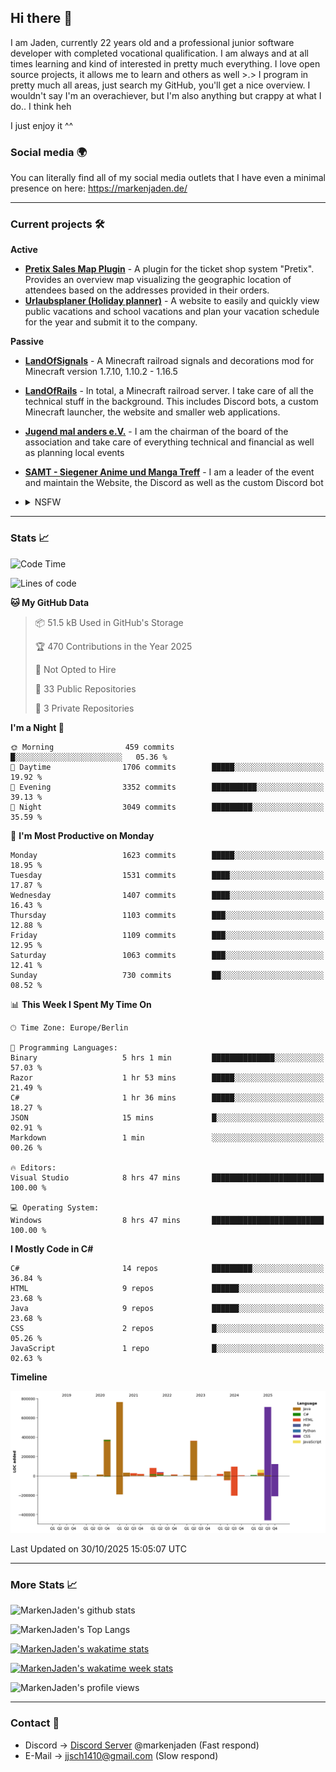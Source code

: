 ## Hi there 👋
I am Jaden, currently 22 years old and a professional junior software developer with completed vocational qualification. I am always and at all times learning and kind of interested in pretty much everything. I love open source projects, it allows me to learn and others as well >.>
I program in pretty much all areas, just search my GitHub, you'll get a nice overview.
I wouldn't say I'm an overachiever, but I'm also anything but crappy at what I do.. I think heh

I just enjoy it ^^

### Social media 🌍

You can literally find all of my social media outlets that I have even a minimal presence on here: https://markenjaden.de/

---

### Current projects 🛠

**Active**
* [**Pretix Sales Map Plugin**](https://github.com/MarkenJaden/pretix-map) - A plugin for the ticket shop system "Pretix". Provides an overview map visualizing the geographic location of attendees based on the addresses provided in their orders.
* [**Urlaubsplaner (Holiday planner)**](https://github.com/MarkenJaden/Urlaubsplaner) - A website to easily and quickly view public vacations and school vacations and plan your vacation schedule for the year and submit it to the company.

**Passive**
* [**LandOfSignals**](https://github.com/LandOfRails/LandOfSignals) - A Minecraft railroad signals and decorations mod for Minecraft version 1.7.10, 1.10.2 - 1.16.5
* [**LandOfRails**](https://github.com/LandOfRails) - In total, a Minecraft railroad server. I take care of all the technical stuff in the background. This includes Discord bots, a custom Minecraft launcher, the website and smaller web applications.
* [**Jugend mal anders e.V.**](https://jugendmalanders.de/) - I am the chairman of the board of the association and take care of everything technical and financial as well as planning local events
* [**SAMT - Siegener Anime und Manga Treff**](https://github.com/Siegener-Anime-und-Manga-Treff-SAMT) - I am a leader of the event and maintain the Website, the Discord as well as the custom Discord bot
* <details> 
  <summary>NSFW</summary>
  **Active**
  
  [**Nekos**](https://github.com/MarkenJaden/Nekos) - Website providing you with random lewd neko pics
  
</details>

---

### Stats 📈

<!--START_SECTION:waka-->
![Code Time](http://img.shields.io/badge/Code%20Time-1%2C489%20hrs%2045%20mins-blue)

![Lines of code](https://img.shields.io/badge/From%20Hello%20World%20I%27ve%20Written-2.8%20million%20lines%20of%20code-blue)

**🐱 My GitHub Data** 

> 📦 51.5 kB Used in GitHub's Storage 
 > 
> 🏆 470 Contributions in the Year 2025
 > 
> 🚫 Not Opted to Hire
 > 
> 📜 33 Public Repositories 
 > 
> 🔑 3 Private Repositories 
 > 
**I'm a Night 🦉** 

```text
🌞 Morning                459 commits         █░░░░░░░░░░░░░░░░░░░░░░░░   05.36 % 
🌆 Daytime                1706 commits        █████░░░░░░░░░░░░░░░░░░░░   19.92 % 
🌃 Evening                3352 commits        ██████████░░░░░░░░░░░░░░░   39.13 % 
🌙 Night                  3049 commits        █████████░░░░░░░░░░░░░░░░   35.59 % 
```
📅 **I'm Most Productive on Monday** 

```text
Monday                   1623 commits        █████░░░░░░░░░░░░░░░░░░░░   18.95 % 
Tuesday                  1531 commits        ████░░░░░░░░░░░░░░░░░░░░░   17.87 % 
Wednesday                1407 commits        ████░░░░░░░░░░░░░░░░░░░░░   16.43 % 
Thursday                 1103 commits        ███░░░░░░░░░░░░░░░░░░░░░░   12.88 % 
Friday                   1109 commits        ███░░░░░░░░░░░░░░░░░░░░░░   12.95 % 
Saturday                 1063 commits        ███░░░░░░░░░░░░░░░░░░░░░░   12.41 % 
Sunday                   730 commits         ██░░░░░░░░░░░░░░░░░░░░░░░   08.52 % 
```


📊 **This Week I Spent My Time On** 

```text
🕑︎ Time Zone: Europe/Berlin

💬 Programming Languages: 
Binary                   5 hrs 1 min         ██████████████░░░░░░░░░░░   57.03 % 
Razor                    1 hr 53 mins        █████░░░░░░░░░░░░░░░░░░░░   21.49 % 
C#                       1 hr 36 mins        █████░░░░░░░░░░░░░░░░░░░░   18.27 % 
JSON                     15 mins             █░░░░░░░░░░░░░░░░░░░░░░░░   02.91 % 
Markdown                 1 min               ░░░░░░░░░░░░░░░░░░░░░░░░░   00.26 % 

🔥 Editors: 
Visual Studio            8 hrs 47 mins       █████████████████████████   100.00 % 

💻 Operating System: 
Windows                  8 hrs 47 mins       █████████████████████████   100.00 % 
```

**I Mostly Code in C#** 

```text
C#                       14 repos            █████████░░░░░░░░░░░░░░░░   36.84 % 
HTML                     9 repos             ██████░░░░░░░░░░░░░░░░░░░   23.68 % 
Java                     9 repos             ██████░░░░░░░░░░░░░░░░░░░   23.68 % 
CSS                      2 repos             █░░░░░░░░░░░░░░░░░░░░░░░░   05.26 % 
JavaScript               1 repo              █░░░░░░░░░░░░░░░░░░░░░░░░   02.63 % 
```



**Timeline**

![Lines of Code chart](https://raw.githubusercontent.com/MarkenJaden/MarkenJaden/main/assets/bar_graph.png)


 Last Updated on 30/10/2025 15:05:07 UTC
<!--END_SECTION:waka-->

---

### More Stats 📈

![MarkenJaden's github stats](https://github-readme-stats.vercel.app/api?username=MarkenJaden&count_private=true&show_icons=true&theme=radical)

![MarkenJaden's Top Langs](https://github-readme-stats.vercel.app/api/top-langs/?username=MarkenJaden&theme=radical)

[![MarkenJaden's wakatime stats](https://github-readme-stats.vercel.app/api/wakatime?username=MarkenJaden&theme=radical)](https://wakatime.com/@17f322c9-222a-48b4-9e15-983c41f7aed4)

[![MarkenJaden's wakatime week stats](https://wakatime.com/badge/user/17f322c9-222a-48b4-9e15-983c41f7aed4.svg)](https://wakatime.com/@17f322c9-222a-48b4-9e15-983c41f7aed4)

<!--[![MarkenJaden's Codewars stats](https://www.codewars.com/users/MarkenJaden/badges/large)](https://www.codewars.com/users/MarkenJaden)-->

![MarkenJaden's profile views](https://komarev.com/ghpvc/?username=MarkenJaden)

---

### Contact 💌

* Discord -> [Discord Server](https://discord.gg/r4HdSEQRey) @markenjaden (Fast respond)
* E-Mail -> jjsch1410@gmail.com (Slow respond)



<!--
**MarkenJaden/MarkenJaden** is a ✨ _special_ ✨ repository because its `README.md` (this file) appears on your GitHub profile.

Here are some ideas to get you started:

- 🔭 I’m currently working on ...
- 🌱 I’m currently learning ...
- 👯 I’m looking to collaborate on ...
- 🤔 I’m looking for help with ...
- 💬 Ask me about ...
- 📫 How to reach me: ...
- 😄 Pronouns: ...
- ⚡ Fun fact: ...
-->
